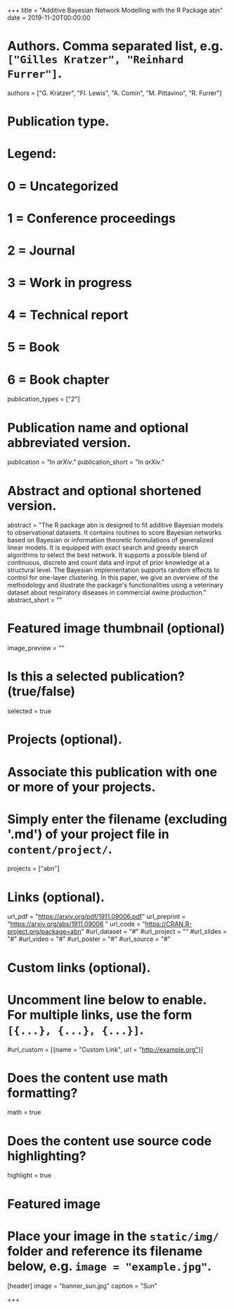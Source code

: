 +++
title = "Additive Bayesian Network Modelling with the R Package abn"
date = 2019-11-20T00:00:00

# Authors. Comma separated list, e.g. `["Gilles Kratzer", "Reinhard Furrer"]`.
authors = ["G. Kratzer", "FI. Lewis", "A. Comin", "M. Pittavino", "R. Furrer"]


# Publication type.
# Legend:
# 0 = Uncategorized
# 1 = Conference proceedings
# 2 = Journal
# 3 = Work in progress
# 4 = Technical report
# 5 = Book
# 6 = Book chapter
publication_types = ["2"]

# Publication name and optional abbreviated version.
publication = "In *arXiv*."
publication_short = "In *arXiv*."

# Abstract and optional shortened version.
abstract = "The R package abn is designed to fit additive Bayesian models to observational datasets. It contains routines to score Bayesian networks based on Bayesian or information theoretic formulations of generalized linear models. It is equipped with exact search and greedy search algorithms to select the best network. It supports a possible blend of continuous, discrete and count data and input of prior knowledge at a structural level. The Bayesian implementation supports random effects to control for one-layer clustering. In this paper, we give an overview of the methodology and illustrate the package's functionalities using a veterinary dataset about respiratory diseases in commercial swine production."
abstract_short = ""

# Featured image thumbnail (optional)
image_preview = ""

# Is this a selected publication? (true/false)
selected = true

# Projects (optional).
#   Associate this publication with one or more of your projects.
#   Simply enter the filename (excluding '.md') of your project file in `content/project/`.
projects = ["abn"]

# Links (optional).
url_pdf = "https://arxiv.org/pdf/1911.09006.pdf"
url_preprint = "https://arxiv.org/abs/1911.09006 "
url_code = "https://CRAN.R-project.org/package=abn"
#url_dataset = "#"
#url_project = ""
#url_slides = "#"
#url_video = "#"
#url_poster = "#"
#url_source = "#"

# Custom links (optional).
#   Uncomment line below to enable. For multiple links, use the form `[{...}, {...}, {...}]`.
#url_custom = [{name = "Custom Link", url = "http://example.org"}]

# Does the content use math formatting?
math = true

# Does the content use source code highlighting?
highlight = true

# Featured image
# Place your image in the `static/img/` folder and reference its filename below, e.g. `image = "example.jpg"`.
[header]
image = "banner_sun.jpg"
caption = "Sun"

+++
